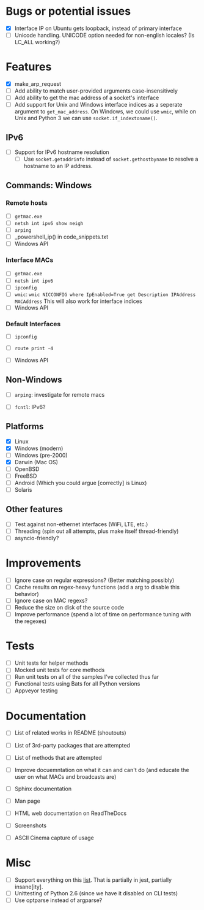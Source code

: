 
# Bugs or potential issues
* [X] Interface IP on Ubuntu gets loopback, instead of primary interface
* [ ] Unicode handling. UNICODE option needed for non-english locales? (Is LC_ALL working?)

# Features
* [X] make_arp_request
* [ ] Add ability to match user-provided arguments case-insensitively
* [ ] Add ability to get the mac address of a socket's interface
* [ ] Add support for Unix and Windows interface indices as a seperate
      argument to `get_mac_address`. On Windows, we could use `wmic`,
      while on Unix and Python 3 we can use `socket.if_indextoname()`.

## IPv6
* [ ] Support for IPv6 hostname resolution
    * [ ] Use `socket.getaddrinfo` instead of `socket.gethostbyname`
          to resolve a hostname to an IP address.

## Commands: Windows

### Remote hosts
* [ ] `getmac.exe`
* [ ] `netsh int ipv6 show neigh`
* [ ] `arping`
* [ ] _powershell_ip() in code_snippets.txt
* [ ] Windows API

### Interface MACs
* [ ] `getmac.exe`
* [ ] `netsh int ipv6`
* [ ] `ipconfig`
* [ ] `wmic`: `wmic NICCONFIG where IpEnabled=True get Description IPAddress MACAddress`
             This will also work for interface indices
* [ ] Windows API

### Default Interfaces
* [ ] `ipconfig`
* [ ] `route print -4`
* [ ] Windows API


## Non-Windows
* [ ] `arping`: investigate for remote macs
* [ ] `fcntl`: IPv6?


## Platforms
* [x] Linux
* [x] Windows (modern)
* [ ] Windows (pre-2000)
* [x] Darwin (Mac OS)
* [ ] OpenBSD
* [ ] FreeBSD
* [ ] Android (Which you could argue [correctly] is Linux)
* [ ] Solaris

## Other features
* [ ] Test against non-ethernet interfaces (WiFi, LTE, etc.)
* [ ] Threading (spin out all attempts, plus make itself thread-friendly)
* [ ] asyncio-friendly?

# Improvements
* [ ] Ignore case on regular expressions? (Better matching possibly)
* [ ] Cache results on regex-heavy functions (add a arg to disable this behavior)
* [ ] Ignore case on MAC regexs?
* [ ] Reduce the size on disk of the source code
* [ ] Improve performance (spend a lot of time on performance tuning with the regexes)

# Tests
* [ ] Unit tests for helper methods
* [ ] Mocked unit tests for core methods
* [ ] Run unit tests on all of the samples I've collected thus far
* [ ] Functional tests using Bats for all Python versions
* [ ] Appveyor testing

# Documentation
* [ ] List of related works in README (shoutouts)
* [ ] List of 3rd-party packages that are attempted
* [ ] List of methods that are attempted
* [ ] Improve docuemntation on what it can and can't do
      (and educate the user on what MACs and broadcasts are)
* [ ] Sphinx documentation
* [ ] Man page
* [ ] HTML web documentation on ReadTheDocs
* [ ] Screenshots
* [ ] ASCII Cinema capture of usage


# Misc
* [ ] Support everything on this [list](https://www.python.org/dev/peps/pep-0011/#no-longer-supported-platforms).
That is partially in jest, partially insane[ity].
* [ ] Unittesting of Python 2.6 (since we have it disabled on CLI tests)
* [ ] Use optparse instead of argparse?
